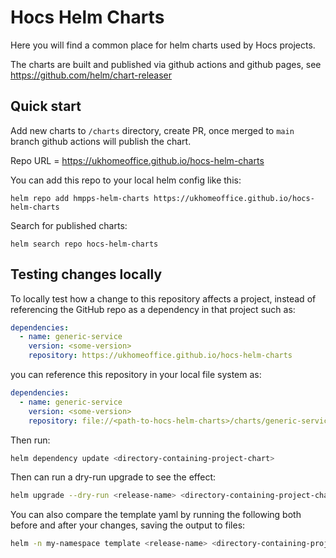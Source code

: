# Hocs Helm Charts

Here you will find a common place for helm charts used by Hocs projects.

The charts are built and published via github actions and github pages, see <https://github.com/helm/chart-releaser>

## Quick start

Add new charts to `/charts` directory, create PR, once merged to `main` branch github actions will publish the chart.

Repo URL = https://ukhomeoffice.github.io/hocs-helm-charts

You can add this repo to your local helm config like this:

```
helm repo add hmpps-helm-charts https://ukhomeoffice.github.io/hocs-helm-charts
```

Search for published charts:

```
helm search repo hocs-helm-charts
```

## Testing changes locally

To locally test how a change to this repository affects a project, instead of referencing the GitHub repo as a dependency in that project such as:

```yaml
dependencies:
  - name: generic-service
    version: <some-version>
    repository: https://ukhomeoffice.github.io/hocs-helm-charts
```

you can reference this repository in your local file system as:

```yaml
dependencies:
  - name: generic-service
    version: <some-version>
    repository: file://<path-to-hocs-helm-charts>/charts/generic-service
```

Then run:

```bash
helm dependency update <directory-containing-project-chart>
```

Then can run a dry-run upgrade to see the effect:

```bash
helm upgrade --dry-run <release-name> <directory-containing-project-chart> --values <values-file>
```

You can also compare the template yaml by running the following both before and after your changes, saving the output to files:

```bash
helm -n my-namespace template <release-name> <directory-containing-project-chart> --values=<values-file>
```
